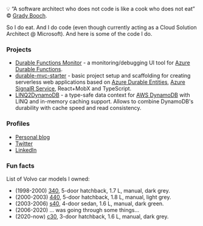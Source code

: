 💡 “A software architect who does not code is like a cook who does not eat” © [Grady Booch](https://en.wikipedia.org/wiki/Grady_Booch).

So I do eat. And I do code (even though currently acting as a Cloud Solution Architect @ Microsoft). And here is some of the code I do.

### Projects
- [Durable Functions Monitor](https://github.com/scale-tone/DurableFunctionsMonitor#durable-functions-monitor) - a monitoring/debugging UI tool for [Azure Durable Functions](https://docs.microsoft.com/en-us/azure/azure-functions/durable/durable-functions-overview).
- [durable-mvc-starter](https://github.com/scale-tone/durable-mvc-starter) - basic project setup and scaffolding for creating serverless web applications based on [Azure Durable Entities](https://docs.microsoft.com/en-us/azure/azure-functions/durable/durable-functions-entities), [Azure SignalR Service](https://docs.microsoft.com/en-us/azure/azure-signalr/signalr-overview), React+MobX and TypeScript.
- [LINQ2DynamoDB](https://github.com/scale-tone/linq2dynamodb) - a type-safe data context for [AWS DynamoDB](https://docs.aws.amazon.com/amazondynamodb/latest/developerguide/Introduction.html) with LINQ and in-memory caching support. Allows to combine DynamoDB's durability with cache speed and read consistency.

### Profiles
- [Personal blog](https://scale-tone.github.io/)
- [Twitter](https://twitter.com/tino_scale_tone)
- [LinkedIn](https://www.linkedin.com/in/lepeshenkov)

### Fun facts

List of Volvo car models I owned:
- (1998-2000) [340](https://en.wikipedia.org/wiki/Volvo_300_Series), 5-door hatchback, 1.7 L, manual, dark grey.
- (2000-2003) [440](https://en.wikipedia.org/wiki/Volvo_440/460), 5-door hatchback, 1.8 L, manual, light grey.
- (2003-2006) [s40](https://en.wikipedia.org/wiki/Volvo_S40), 4-door sedan, 1.6 L, manual, dark green.
- (2006-2020) ... was going through some things...
- (2020-now)  [c30](https://en.wikipedia.org/wiki/Volvo_C30), 3-door hatchback, 1.6 L, manual, dark grey. 

<!--
**scale-tone/scale-tone** is a ✨ _special_ ✨ repository because its `README.md` (this file) appears on your GitHub profile.

Here are some ideas to get you started:

- 🔭 I’m currently working on ...
- 🌱 I’m currently learning ...
- 👯 I’m looking to collaborate on ...
- 🤔 I’m looking for help with ...
- 💬 Ask me about ...
- 📫 How to reach me: ...
- 😄 Pronouns: ...
- ⚡ Fun fact: ...
-->
